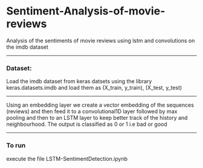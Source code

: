 # Sentiment-Analysis-of-movie-reviews
Analysis of the sentiments of movie reviews using lstm and convolutions on the imdb dataset

-------------------------------------------
### Dataset:
Load the imdb dataset from keras datsets using the library keras.datasets.imdb and load them as (X_train, y_train), (X_test, y_test)

--------------------------------------------
Using an embedding layer we create a vector embedding of the sequences (reviews) and then feed it to a convolutional1D layer followed by max pooling and then to an LSTM layer to keep better track of the history and neighbourhood. The output is classified as 0 or 1 i.e bad or good

----------------------------------------------
### To run
execute the file LSTM-SentimentDetection.ipynb